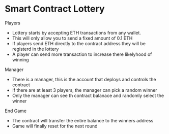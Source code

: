 # Smart Contract Lottery

Players

- Lottery starts by accepting ETH transactions from any wallet.
- This will only allow you to send a fixed amount of 0.1 ETH
- If players send ETH directly to the contract address they will be registerd in the lottery
- A player can send more transaction to increase there likelyhood of winning

Manager

- There is a manager, this is the account that deploys and controls the contract
- If there are at least 3 players, the manager can pick a random winner
- Only the manager can see th contract balanace and randomly select the winner

End Game

- The contract will transfer the entire balance to the winners address 
- Game will finally reset for the next round
